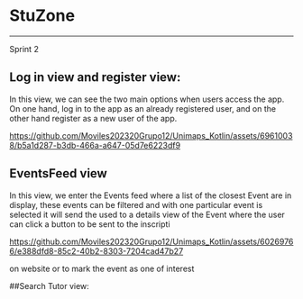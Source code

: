# StuZone

-----

Sprint 2 

## Log in view and register view:
In this view, we can see the two main options when users access the app. On one hand, log in to the app as an already registered user, and on the other hand register as a new user of the app.

https://github.com/Moviles202320Grupo12/Unimaps_Kotlin/assets/69610038/b5a1d287-b3db-466a-a647-05d7e6223df9

## EventsFeed view 
In this view, we enter the Events feed where a list of the closest Event are in display, these events can be filtered and with one particular event is selected it will send the used to a details view of the Event where the user can click a button to be sent to the inscripti

https://github.com/Moviles202320Grupo12/Unimaps_Kotlin/assets/60269766/e388dfd8-85c2-40b2-8303-7204cad47b27

on website or to mark the event as one of interest

##Search Tutor view:
